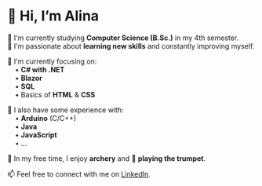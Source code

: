 # 👋 Hi, I’m Alina

🏫 I'm currently studying **Computer Science (B.Sc.)** in my 4th semester.  
👀 I'm passionate about **learning new skills** and constantly improving myself.  

🌱 I'm currently focusing on:  
&nbsp;&nbsp;&nbsp;&nbsp;• **C# with .NET**  
&nbsp;&nbsp;&nbsp;&nbsp;• **Blazor**  
&nbsp;&nbsp;&nbsp;&nbsp;• **SQL**  
&nbsp;&nbsp;&nbsp;&nbsp;• Basics of **HTML** & **CSS**

🔧 I also have some experience with:  
&nbsp;&nbsp;&nbsp;&nbsp;• **Arduino** (C/C++)  
&nbsp;&nbsp;&nbsp;&nbsp;• **Java**  
&nbsp;&nbsp;&nbsp;&nbsp;• **JavaScript**  
&nbsp;&nbsp;&nbsp;&nbsp;• ...

🏹 In my free time, I enjoy **archery** and 🎺 **playing the trumpet**.

📫 Feel free to connect with me on [LinkedIn](https://www.linkedin.com/in/alinaboess).

<!---
AlinaBoess/AlinaBoess is a ✨ special ✨ repository because its `README.md` (this file) appears on your GitHub profile.
You can click the Preview link to take a look at your changes.
--->
